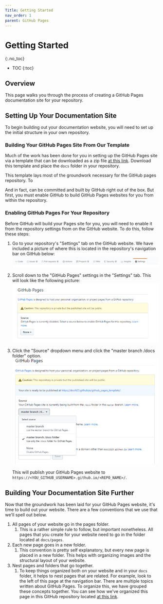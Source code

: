 ```yaml
---
Title: Getting Started
nav_order: 1
parent: GitHub Pages
---
```


# Getting Started
{:.no_toc}

* TOC
{:toc}

## Overview

This page walks you through the process of creating a GitHub Pages documentation site for your repository. 

## Setting Up Your Documentation Site

To begin building out your documentation website, you will need to set up the initial structure in your own repository.

### Building Your GitHub Pages Site From Our Template

Much of the work has been done for you in setting up the GitHub Pages site via a template that can be downloaded as a zip file [at this link](template/github_pages_template.zip). Download this template and place the `docs` folder in your repository.

This template lays most of the groundwork necessary for the GitHub pages repository. To 



 And in fact, can be committed and built by GitHub right out of the box. But first, you must enable GitHub to build GitHub Pages websites for you from within the repository.

### Enabling GitHub Pages For Your Repository

Before GitHub will build your Pages site for you, you will need to enable it from the repository settings from on the GitHub website. To do this, follow these steps:

1. Go to your repository's "Settings" tab on the GitHub website. We have included a picture of where this is located in the repository's navigation bar on GitHub below:
    ![The settings tab for your repository](settings.PNG)
2. Scroll down to the "GitHub Pages" settings in the "Settings" tab. This will look like the following picture:
    ![The GitHub pages option](github_pages_setting.PNG)
3. Click the "Source" dropdown menu and click the "master branch /docs folder" option.
    ![The GitHub pages documentation location](github_pages_setting_2.PNG)

    This will publish your GitHub Pages website to `https://<YOU_GITHUB_USERNAME>.github.io/<REPO_NAME>/`.

## Building Your Documentation Site Further

Now that the groundwork has been laid for your GitHub Pages website, it's time to build out your website. There are a few conventions that we use that we'll spell out below.

1. All pages of your website go in the pages folder.
    1. This is a rather simple rule to follow, but important nonetheless. All pages that you create for your website need to go in the folder located at `docs/pages`.
2. Each new page goes in a new folder.
    1. This convention is pretty self explanatory, but every new page is placed in a new folder. This helps with organizing images and the structural layout of your website.
3. Nest pages and folders that go together.
    1. To keep things organized both on your website and in your `docs` folder, it helps to nest pages that are related. For example, look to the left of this page at the navigation bar. There are multiple topics written about GitHub Pages. To organize this, we have grouped these concepts together. You can see how we've organized this page in this GitHub repository located [at this link](https://github.com/Campbell-Muscle-Lab/howtos_GitHub/tree/master/docs/pages/github_pages).